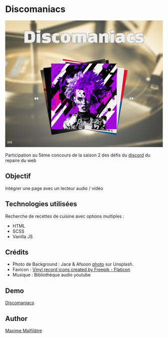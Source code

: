 # Discomaniacs

![Logo](https://raw.githubusercontent.com/maxew33/musicPlayer/main/assets/img/discomaniacs.png)

Participation au 5ème concours de la saison 2 des défis du [discord](https://discord.gg/HpSK5WYk) du repaire du web

## Objectif

Intégrer une page avec un lecteur audio / vidéo

## Technologies utilisées

Recherche de recettes de cuisine avec options multiples :

* HTML
* SCSS
* Vanilla JS

## Crédits

* Photo de Background : Jace & Afsoon [photo](https://images.unsplash.com/photo-1526269982786-96fcd6b53d45?ixlib=rb-4.0.3&ixid=MnwxMjA3fDB8MHxwaG90by1wYWdlfHx8fGVufDB8fHx8&auto=format&fit=crop&w=2070&q=80) sur Unsplash.
* Favicon : [Vinyl record icons created by Freepik - Flaticon](https://www.flaticon.com/free-icons/vinyl-record)
* Musique : Bibliothèque audio youtube

## Demo

[Discomaniacs](https://maxew33.github.io/musicPlayer/)

## Author

[Maxime Malfilâtre](https://maxime-malfilatre.com)

